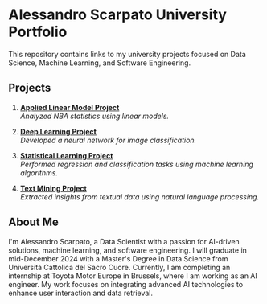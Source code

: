 # Alessandro Scarpato University Portfolio

This repository contains links to my university projects focused on Data Science, Machine Learning, and Software Engineering.

## Projects

1. **[Applied Linear Model Project](#link-alla-repository-specifica)**  
   *Analyzed NBA statistics using linear models.*

2. **[Deep Learning Project](#link-alla-repository-specifica)**  
   *Developed a neural network for image classification.*

3. **[Statistical Learning Project](#link-alla-repository-specifica)**  
   *Performed regression and classification tasks using machine learning algorithms.*

4. **[Text Mining Project](#link-alla-repository-specifica)**  
   *Extracted insights from textual data using natural language processing.*

## About Me

I'm Alessandro Scarpato, a Data Scientist with a passion for AI-driven solutions, machine learning, and software engineering. 
I will graduate in mid-December 2024 with a Master's Degree in Data Science from Università Cattolica del Sacro Cuore. 
Currently, I am completing an internship at Toyota Motor Europe in Brussels, where I am working as an AI engineer. 
My work focuses on integrating advanced AI technologies to enhance user interaction and data retrieval.
